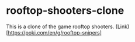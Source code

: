 # rooftop-shooters-clone
This is a clone of the game rooftop shooters. (Link)[https://poki.com/en/g/rooftop-snipers]
